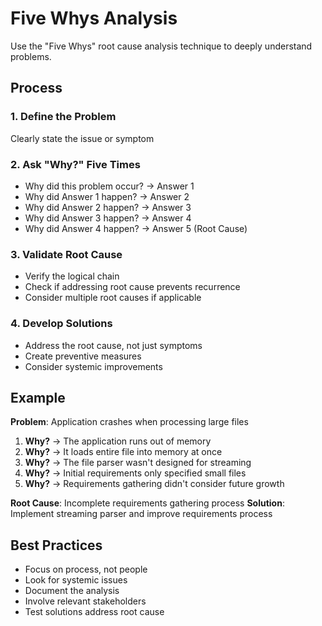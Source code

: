 # Five Whys Analysis

Use the "Five Whys" root cause analysis technique to deeply understand problems.

## Process

### 1. Define the Problem

Clearly state the issue or symptom

### 2. Ask "Why?" Five Times

- Why did this problem occur? → Answer 1
- Why did Answer 1 happen? → Answer 2
- Why did Answer 2 happen? → Answer 3
- Why did Answer 3 happen? → Answer 4
- Why did Answer 4 happen? → Answer 5 (Root Cause)

### 3. Validate Root Cause

- Verify the logical chain
- Check if addressing root cause prevents recurrence
- Consider multiple root causes if applicable

### 4. Develop Solutions

- Address the root cause, not just symptoms
- Create preventive measures
- Consider systemic improvements

## Example

**Problem**: Application crashes when processing large files

1. **Why?** → The application runs out of memory
2. **Why?** → It loads entire file into memory at once
3. **Why?** → The file parser wasn't designed for streaming
4. **Why?** → Initial requirements only specified small files
5. **Why?** → Requirements gathering didn't consider future growth

**Root Cause**: Incomplete requirements gathering process
**Solution**: Implement streaming parser and improve requirements process

## Best Practices

- Focus on process, not people
- Look for systemic issues
- Document the analysis
- Involve relevant stakeholders
- Test solutions address root cause
